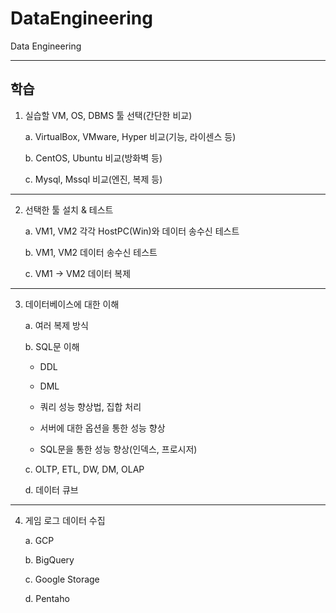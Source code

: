 # DataEngineering
Data Engineering

---
## 학습 

1. 실습할 VM, OS, DBMS 툴 선택(간단한 비교)

	a. VirtualBox, VMware, Hyper 비교(기능, 라이센스 등)
	
	b. CentOS, Ubuntu 비교(방화벽 등)
	
	c. Mysql, Mssql 비교(엔진, 복제 등)
  
---

2. 선택한 툴 설치 & 테스트

	a. VM1, VM2 각각 HostPC(Win)와 데이터 송수신 테스트
 
	b. VM1, VM2 데이터 송수신 테스트
 
	c. VM1 -> VM2 데이터 복제
 	
---	

3. 데이터베이스에 대한 이해

	a. 여러 복제 방식
	
	b. SQL문 이해
	
	- DDL
	
	- DML
	
	- 쿼리 성능 향상법, 집합 처리
	
	- 서버에 대한 옵션을 통한 성능 향상
	
	- SQL문을 통한 성능 향상(인덱스, 프로시저)
	
	c. OLTP, ETL, DW, DM, OLAP
	
	d. 데이터 큐브
	
	
---

4. 게임 로그 데이터 수집

	a. GCP
	
	b. BigQuery
	
	c. Google Storage
	
	d. Pentaho
	
	
